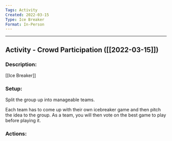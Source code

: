 ```yaml
---
Tags: Activity
Created: 2022-03-15
Type: Ice Breaker
Format: In-Person
---
```


--------------------------------------------------------------------------------
## Activity - Crowd Participation ([[2022-03-15]])
### Description: 
[[Ice Breaker]]

### Setup: 
Split the group up into manageable teams.

Each team has to come up with their own icebreaker game and then pitch the idea to the group. As a team, you will then vote on the best game to play before playing it.

### Actions: 